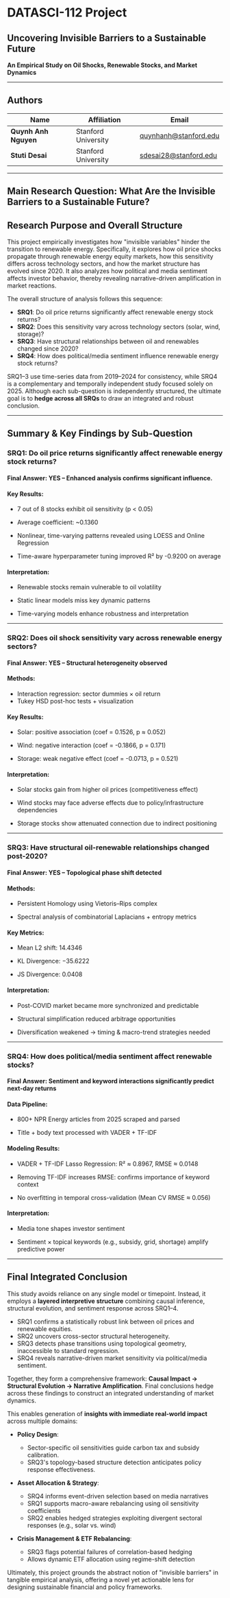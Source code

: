 # DATASCI-112 Project  
## Uncovering Invisible Barriers to a Sustainable Future  
**An Empirical Study on Oil Shocks, Renewable Stocks, and Market Dynamics**

---

## Authors

| Name             | Affiliation           | Email                      |
|------------------|------------------------|-----------------------------|
| **Quynh Anh Nguyen** | Stanford University      | quynhanh@stanford.edu       |
| **Stuti Desai**            | Stanford University      | sdesai28@stanford.edu            |


---

## Main Research Question: What Are the Invisible Barriers to a Sustainable Future?  

## Research Purpose and Overall Structure

This project empirically investigates how "invisible variables" hinder the transition to renewable energy. Specifically, it explores how oil price shocks propagate through renewable energy equity markets, how this sensitivity differs across technology sectors, and how the market structure has evolved since 2020. It also analyzes how political and media sentiment affects investor behavior, thereby revealing narrative-driven amplification in market reactions.

The overall structure of analysis follows this sequence:

- **SRQ1**: Do oil price returns significantly affect renewable energy stock returns?
- **SRQ2**: Does this sensitivity vary across technology sectors (solar, wind, storage)?
- **SRQ3**: Have structural relationships between oil and renewables changed since 2020?
- **SRQ4**: How does political/media sentiment influence renewable energy stock returns?

SRQ1–3 use time-series data from 2019–2024 for consistency, while SRQ4 is a complementary and temporally independent study focused solely on 2025. Although each sub-question is independently structured, the ultimate goal is to **hedge across all SRQs** to draw an integrated and robust conclusion.

---

## Summary & Key Findings by Sub-Question

### SRQ1: Do oil price returns significantly affect renewable energy stock returns?

#### **Final Answer**: YES – Enhanced analysis confirms significant influence.

#### **Key Results**:
- 7 out of 8 stocks exhibit oil sensitivity (p < 0.05)

- Average coefficient: ~0.1360

- Nonlinear, time-varying patterns revealed using LOESS and Online Regression

- Time-aware hyperparameter tuning improved R² by -0.9200 on average

#### **Interpretation**:
- Renewable stocks remain vulnerable to oil volatility

- Static linear models miss key dynamic patterns

- Time-varying models enhance robustness and interpretation

---
### SRQ2: Does oil shock sensitivity vary across renewable energy sectors?

#### **Final Answer**: YES – Structural heterogeneity observed

#### **Methods**:
- Interaction regression: sector dummies × oil return
- Tukey HSD post-hoc tests + visualization

#### **Key Results**:
- Solar: positive association (coef =  0.1526, p ≈ 0.052)

- Wind: negative interaction (coef = -0.1866, p = 0.171)

- Storage: weak negative effect (coef = -0.0713, p = 0.521)

#### **Interpretation**:
- Solar stocks gain from higher oil prices (competitiveness effect)

- Wind stocks may face adverse effects due to policy/infrastructure dependencies

- Storage stocks show attenuated connection due to indirect positioning

---
### SRQ3: Have structural oil-renewable relationships changed post-2020?

#### **Final Answer**: YES – Topological phase shift detected

#### **Methods**:
- Persistent Homology using Vietoris–Rips complex

- Spectral analysis of combinatorial Laplacians + entropy metrics

#### **Key Metrics**:
- Mean L2 shift: 14.4346

- KL Divergence: −35.6222

- JS Divergence: 0.0408

#### **Interpretation**:
- Post-COVID market became more synchronized and predictable

- Structural simplification reduced arbitrage opportunities

- Diversification weakened $\rightarrow$ timing & macro-trend strategies needed

---
### SRQ4: How does political/media sentiment affect renewable stocks?

#### **Final Answer**: Sentiment and keyword interactions significantly predict next-day returns

#### **Data Pipeline**:
- 800+ NPR Energy articles from 2025 scraped and parsed

- Title + body text processed with VADER + TF-IDF

#### **Modeling Results**:
- VADER + TF-IDF Lasso Regression: R² ≈ 0.8967, RMSE ≈ 0.0148

- Removing TF-IDF increases RMSE: confirms importance of keyword context

- No overfitting in temporal cross-validation (Mean CV RMSE ≈ 0.056)

#### **Interpretation**:
- Media tone shapes investor sentiment

- Sentiment × topical keywords (e.g., subsidy, grid, shortage) amplify predictive power

---

## Final Integrated Conclusion

This study avoids reliance on any single model or timepoint. Instead, it employs a **layered interpretive structure** combining causal inference, structural evolution, and sentiment response across SRQ1–4.

- SRQ1 confirms a statistically robust link between oil prices and renewable equities.
- SRQ2 uncovers cross-sector structural heterogeneity.
- SRQ3 detects phase transitions using topological geometry, inaccessible to standard regression.
- SRQ4 reveals narrative-driven market sensitivity via political/media sentiment.

Together, they form a comprehensive framework: **Causal Impact → Structural Evolution → Narrative Amplification**. Final conclusions hedge across these findings to construct an integrated understanding of market dynamics.

This enables generation of **insights with immediate real-world impact** across multiple domains:

- **Policy Design**:
  - Sector-specific oil sensitivities guide carbon tax and subsidy calibration.
  - SRQ3's topology-based structure detection anticipates policy response effectiveness.

- **Asset Allocation & Strategy**:
  - SRQ4 informs event-driven selection based on media narratives
  - SRQ1 supports macro-aware rebalancing using oil sensitivity coefficients
  - SRQ2 enables hedged strategies exploiting divergent sectoral responses (e.g., solar vs. wind)

- **Crisis Management & ETF Rebalancing**:
  - SRQ3 flags potential failures of correlation-based hedging
  - Allows dynamic ETF allocation using regime-shift detection

Ultimately, this project grounds the abstract notion of "invisible barriers" in tangible empirical analysis, offering a novel yet actionable lens for designing sustainable financial and policy frameworks.
